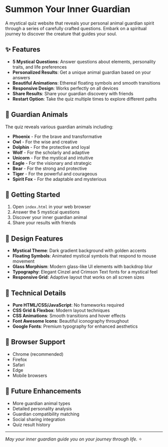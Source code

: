 # Summon Your Inner Guardian

A mystical quiz website that reveals your personal animal guardian spirit through a series of carefully crafted questions. Embark on a spiritual journey to discover the creature that guides your soul.

## ✨ Features

- **5 Mystical Questions**: Answer questions about elements, personality traits, and life preferences
- **Personalized Results**: Get a unique animal guardian based on your answers
- **Beautiful Animations**: Ethereal floating symbols and smooth transitions
- **Responsive Design**: Works perfectly on all devices
- **Share Results**: Share your guardian discovery with friends
- **Restart Option**: Take the quiz multiple times to explore different paths

## 🦁 Guardian Animals

The quiz reveals various guardian animals including:
- **Phoenix** - For the brave and transformative
- **Owl** - For the wise and creative
- **Dolphin** - For the protective and loyal
- **Wolf** - For the scholarly and adaptive
- **Unicorn** - For the mystical and intuitive
- **Eagle** - For the visionary and strategic
- **Bear** - For the strong and protective
- **Tiger** - For the powerful and courageous
- **Spirit Fox** - For the adaptable and mysterious

## 🚀 Getting Started

1. Open `index.html` in your web browser
2. Answer the 5 mystical questions
3. Discover your inner guardian animal
4. Share your results with friends

## 🎨 Design Features

- **Mystical Theme**: Dark gradient background with golden accents
- **Floating Symbols**: Animated mystical symbols that respond to mouse movement
- **Glass Morphism**: Modern glass-like UI elements with backdrop blur
- **Typography**: Elegant Cinzel and Crimson Text fonts for a mystical feel
- **Responsive Grid**: Adaptive layout that works on all screen sizes

## 🔧 Technical Details

- **Pure HTML/CSS/JavaScript**: No frameworks required
- **CSS Grid & Flexbox**: Modern layout techniques
- **CSS Animations**: Smooth transitions and hover effects
- **Font Awesome Icons**: Beautiful iconography throughout
- **Google Fonts**: Premium typography for enhanced aesthetics

## 📱 Browser Support

- Chrome (recommended)
- Firefox
- Safari
- Edge
- Mobile browsers

## 🌟 Future Enhancements

- More guardian animal types
- Detailed personality analysis
- Guardian compatibility matching
- Social sharing integration
- Quiz result history

---

*May your inner guardian guide you on your journey through life.* ✧
